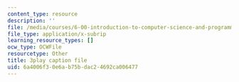 ```yaml
---
content_type: resource
description: ''
file: /media/courses/6-00-introduction-to-computer-science-and-programming-fall-2008/6a4006f30e6ab75bdac24692ca006477_tuRYbBvOMRo.srt
file_type: application/x-subrip
learning_resource_types: []
ocw_type: OCWFile
resourcetype: Other
title: 3play caption file
uid: 6a4006f3-0e6a-b75b-dac2-4692ca006477
---
```


